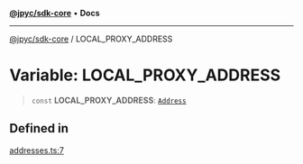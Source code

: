 [**@jpyc/sdk-core**](../README.md) • **Docs**

---

[@jpyc/sdk-core](../globals.md) / LOCAL_PROXY_ADDRESS

# Variable: LOCAL_PROXY_ADDRESS

> `const` **LOCAL_PROXY_ADDRESS**: [`Address`](../type-aliases/Address.md)

## Defined in

[addresses.ts:7](https://github.com/jcam1/sdks/blob/30a458097273f9153f1e5c47ec2aa6b486eaf784/packages/core/src/addresses.ts#L7)
